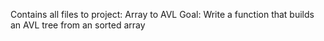 Contains all files to project: Array to AVL
Goal: Write a function that builds an AVL tree from an sorted array
